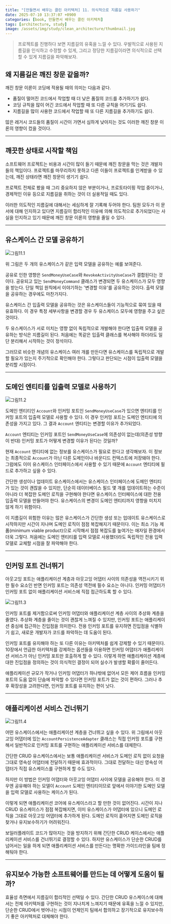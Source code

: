 ```yaml
---
title: "[만들면서 배우는 클린 아키텍처] 11. 의식적으로 지름길 사용하기"
date: 2025-07-10 13:37:07 +0900
categories: [book, 만들면서 배우는 클린 아키텍처]
tags: [architecture, study]
image: /assets/img/study/clean_architecture/thumbnail.jpg
---
```


> 프로젝트를 진행하다 보면 지름길의 유혹을 느낄 수 있다. 우발적으로 사용된 지름길을 인식하고 수정할 수 있게, 그리고 정당한 지름길이라면 의식적으로 선택할 수 있게 지름길을 파악해보자.

## 왜 지름길은 깨진 창문 같을까?
깨진 창문 이론이 코딩에 적용될 때의 의미는 다음과 같다.
- 품질이 떨어진 코드에서 작업할 때 더 낮은 품질의 코드를 추가하기가 쉽다.
- 코딩 규칙을 많이 어긴 코드에서 작업할 때 또 다른 규칙을 어기기도 쉽다.
- 지름길을 많이 사용한 코드에서 작업할 때 또 다른 지름길을 추가하기도 쉽다.

많은 레거시 코드들의 품질이 시간이 가면서 심하게 낮아지는 것도 이러한 깨진 창문 이론의 영향이 컸을 것이다.

---

## 깨끗한 상태로 시작할 책임
소프트웨어 프로젝트는 비용과 시간이 많이 들기 때문에 깨진 창문을 막는 것은 개발자들의 책임이다. 프로젝트를 마무리하지 못하고 다른 이들이 프로젝트를 인계받을 수 있는데, 깨진 상태라면 깨진 창문이 생기기 쉽다.

프로젝트 전체로 봤을 때 그리 중요하지 않은 부분이거나, 프로토타이핑 작업 중이거나, 경제적인 이유 등으로 지름길을 취하는 것이 더 실용적일 때도 있다.

이러한 의도적인 지름길에 대해서는 세심하게 잘 기록해 두어야 한다. 팀원 모두가 이 문서에 대해 인지하고 있다면 지름길이 합리적인 이유에 의해 의도적으로 추가되었다는 사실을 인지하고 있기 때문에 깨진 창문 이론의 영향을 줄일 수 있다.

---

## 유스케이스 간 모델 공유하기
![그림11.1](/assets/img/study/clean_architecture/example_image_11_1.png)

위 그림은 두 개의 유스케이스가 같은 입력 모델을 공유하는 예를 보여준다.

공유로 인한 영향은 `SendMoneyUseCase`와 `RevokeActivityUseCase`가 결합된다는 것이다. 공유되고 있는 `SendMoneyCommand` 클래스가 변경되면 두 유스케이스가 모두 영향을 받는다. 단일 책임 원칙에서 이야기하는 '변경할 이유'를 공유하는 것이다. 출력 모델을 공유하는 경우에도 마찬가지다.

유스케이스 간 입출력 모델을 공유하는 것은 유스케이스들이 기능적으로 묶여 있을 때 유효하다. 이 경우 특정 세부사항을 변경할 경우 두 유스케이스 모두에 영향을 주고 싶은 것이다.

두 유스케이스가 서로 미치는 영향 없이 독립적으로 개발해야 한다면 입출력 모델을 공유하는 방식은 지름길이 된다. 처음에는 똑같은 입출력 클래스를 복사해야 하더라도 일단 분리해서 시작하는 것이 정석이다.

그러므로 비슷한 개념의 유스케이스 여러 개를 만든다면 유스케이스를 독립적으로 개발할 필요가 있는지 주기적으로 확인해야 한다. 그렇다고 판단되는 시점이 입출력 모델을 분리할 시점이다.

---

## 도메인 엔티티를 입출력 모델로 사용하기
![그림11.2](/assets/img/study/clean_architecture/example_image_11_2.png)

도메인 엔티티인 `Account`와 인커밍 포트인 `SendMoneyUseCase`가 있으면 엔티티를 인커밍 포트의 입출력 모델로 사용할 수 있다. 이 경우 인커밍 포트는 도메인 엔티티에 의존성을 가지고 있다. 그 결과 `Account` 엔티티는 변경할 이유가 추가되었다.

`Account` 엔티티는 인커밍 포트인 `SendMoneyUseCase`에 의존성이 없는데(의존성 방향이 반대) 인커밍 포트가 어떻게 변경할 이유가 된다는 것일까?

현재 `Account` 엔티티에 없는 정보를 유스케이스가 필요로 한다고 생각해보자. 이 정보는 최종적으로 `Account`가 아닌 다른 도메인이나 바운디드 컨텍스트에 저장돼야 한다. 그럼에도 이미 유스케이스 인터페이스에서 사용할 수 있기 때문에 `Account` 엔티티에 필드로 추가하고 싶을 수 있다.

간단한 생성이나 업데이트 유스케이스에서는 유스케이스 인터페이스에 도메인 엔티티가 있는 것이 괜찮을 수 있지만, 단순히 데이터베이스 필드 몇 개를 업데이트하는 수준이 아니라 더 복잡한 도메인 로직을 구현해야 한다면 유스케이스 인터페이스에 대한 전용 입출력 모델을 만들어야 한다. 유스케이스의 변경이 도메인 엔티티까지 영향을 미치지 않게 하기 위함이다.

이 지름길이 위험한 이유는 많은 유스케이스가 간단한 생성 또는 업데이트 유스케이스로 시작하지만 시간이 지나며 도메인 로직이 점점 복잡해지기 때문이다. 이는 최소 기능 제품(minimum viable product)으로 시작해서 점점 복잡도를 높여가는 애자일 환경에서 더욱 그렇다. 처음에는 도메인 엔티티를 입력 모델로 사용했더라도 독립적인 전용 입력 모델로 교체할 시점을 잘 파악해야 한다.

---

## 인커밍 포트 건너뛰기
아웃고잉 포트는 애플리케이션 계층과 아웃고잉 어댑터 사이의 의존성을 역전시키기 위한 필수 요소인 반면 인커밍 포트는 의존성 역전에 필수 요소는 아니다. 인커밍 어댑터가 인커밍 포트 없이 애플리케이션 서비스에 직접 접근하도록 할 수 있다.

![그림11.3](/assets/img/study/clean_architecture/example_image_11_3.png)

인커밍 포트를 제거함으로써 인커밍 어댑터와 애플리케이션 계층 사이의 추상화 계층을 줄였다. 추상화 계층을 줄이는 것이 괜찮게 느껴질 수 있지만, 인커밍 포트는 애플리케이션 중심에 접근하는 진입점을 의미한다. 전용 인커밍 포트를 유지하면 진입점을 식별하기 쉽고, 새로운 개발자가 코드를 파악하는 데 도움이 된다.

인커밍 포트를 유지해야 하는 또 다른 이유는 아키텍처를 쉽게 강제할 수 있기 때문이다. 10장에서 언급한 아키텍처를 강제하는 옵션들을 이용하면 인커밍 어댑터가 애플리케이션 서비스가 아닌 인커밍 포트만 호출하게 할 수 있다. 이렇게 하면 애플리케이션 계층에 대한 진입점을 정의하는 것이 의식적인 결정이 되어 실수가 발생할 확률이 줄어든다.

애플리케이션 규모가 작거나 인커밍 어댑터가 하나밖에 없어서 모든 제어 흐름을 인커밍 포트의 도움 없이 단숨에 파악할 수 있다면 인커밍 포트가 없는 것이 편하다. 그러나 추후 확장성을 고려한다면, 인커밍 포트를 유지하는 편이 낫다.

---

## 애플리케이션 서비스 건너뛰기
![그림11.4](/assets/img/study/clean_architecture/example_image_11_4.png)

어떤 유스케이스에서는 애플리케이션 계층을 건너뛰고 싶을 수 있다. 위 그림에서 아웃고잉 어댑터에 있는 `AccountPersistenceAdapter` 클래스는 직접 인커밍 포트를 구현해서 일반적으로 인커밍 포트를 구현하는 애플리케이션 서비스를 대체한다.

간단한 CRUD 유스케이스에서는 보통 애플리케이션 서비스가 도메인 로직 없이 요청을 그대로 영속성 어댑터에 전달하기 때문에 효과적이다. 그대로 전달하는 대신 영속성 어댑터가 직접 유스케이스를 구현하게 할 수도 있다.

하지만 이 방법은 인커밍 어댑터와 아웃고잉 어댑터 사이에 모델을 공유해야 한다. 이 경우엔 공유해야 하는 모델이 `Account` 도메인 엔티티이므로 앞에서 이야기한 도메인 모델을 입력 모델로 사용하는 케이스가 된다.

이렇게 되면 애플리케이션 코어에 유스케이스라고 할 만한 것이 없어진다. 시간이 지나 CRUD 유스케이스가 점점 복잡해지면, 이미 유스케이스가 어댑터에 있으니 도메인 로직을 그대로 아웃고잉 어댑터에 추가하게 된다. 도메인 로직이 흩어지면 도메인 로직을 찾거나 유지보수하기가 어려워진다.

보일러플레이트 코드가 많아지는 것을 방지하기 위해 간단한 CRUD 케이스에서는 애플리케이션 서비스를 건너뛰기로 결정할 수 있다. 하지만 유스케이스가 단순한 CRUD를 넘어서는 일을 하게 되면 애플리케이션 서비스를 만든다는 명확한 가이드라인을 팀에 정해둬야 한다.

---

## 유지보수 가능한 소프트웨어를 만드는 데 어떻게 도움이 될까?
효율성 측면에서 지름길이 합리적인 선택일 수 있다. 간단한 CRUD 유스케이스에 대해서는 전체 아키텍처를 구현하는 것이 지나치게 느껴지기 때문에 유혹을 느낄 수 있지만, 단순한 CRUD에서 벗어나는 시점이 언제인지 팀에서 합의하고 장기적으로 유지보수하기 좋은 아키텍처로 대체해야 한다.